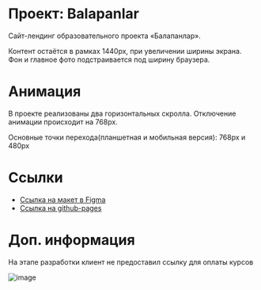 # Проект: Balapanlar

Сайт-лендинг образовательного проекта «Балапанлар».

Контент остаётся в рамках 1440px, при увеличении ширины экрана.
Фон и главное фото подстраивается под ширину браузера.

# Анимация

В проекте реализованы два горизонтальных скролла.
Отключение анимации происходит на 768px.

Основные точки перехода(планшетная и мобильная версия): 768px и 480px

# Ссылки
* [Ссылка на макет в Figma](https://www.figma.com/file/K9ovZvLBB1qs5AzjYoZNWm/Balapanlar-design?node-id=0%3A1)
* [Ccылка на github-pages](https://smgvasya.github.io/Balapanlar-test-after-front/)

# Доп. информация

На этапе разработки клиент не предоставил ссылку для оплаты курсов

![image](https://user-images.githubusercontent.com/105941050/194845605-3cbf3f2c-152d-4265-a09c-b91cd5f49a14.png)

